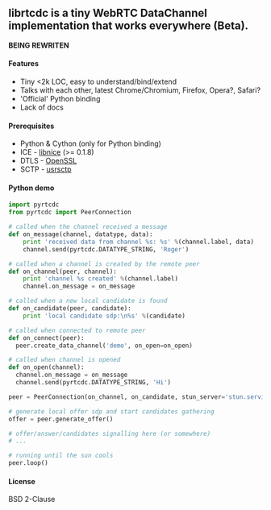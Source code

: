 ## librtcdc is a tiny WebRTC DataChannel implementation that works everywhere (Beta).

**BEING REWRITEN**

#### Features

* Tiny <2k LOC, easy to understand/bind/extend
* Talks with each other, latest Chrome/Chromium, Firefox, Opera?, Safari?
* 'Official' Python binding
* Lack of docs

#### Prerequisites

* Python & Cython (only for Python binding)
* ICE - [libnice](http://nice.freedesktop.org/wiki/) (>= 0.1.8)
* DTLS - [OpenSSL](https://www.openssl.org/)
* SCTP - [usrsctp](https://github.com/sctplab/usrsctp)

#### Python demo

```python
import pyrtcdc
from pyrtcdc import PeerConnection

# called when the channel received a message
def on_message(channel, datatype, data):
    print 'received data from channel %s: %s' %(channel.label, data)
    channel.send(pyrtcdc.DATATYPE_STRING, 'Roger')

# called when a channel is created by the remote peer
def on_channel(peer, channel):
    print 'channel %s created' %(channel.label)
    channel.on_message = on_message

# called when a new local candidate is found
def on_candidate(peer, candidate):
    print 'local candidate sdp:\n%s' %(candidate)

# called when connected to remote peer
def on_connect(peer):
  peer.create_data_channel('demo', on_open=on_open)

# called when channel is opened
def on_open(channel):
  channel.on_message = on_message
  channel.send(pyrtcdc.DATATYPE_STRING, 'Hi')

peer = PeerConnection(on_channel, on_candidate, stun_server='stun.services.mozilla.com')

# generate local offer sdp and start candidates gathering
offer = peer.generate_offer()

# offer/answer/candidates signalling here (or somewhere)
# ...

# running until the sun cools
peer.loop()
```

#### License

BSD 2-Clause
